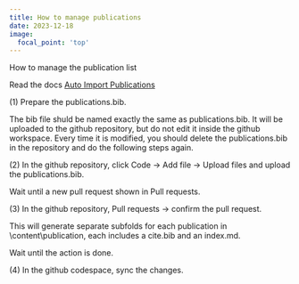 ```yaml
---
title: How to manage publications
date: 2023-12-18
image:
  focal_point: 'top'
---
```


How to manage the publication list

<!--more-->

Read the docs [Auto Import Publications](https://docs.hugoblox.com/tutorial/resume/step-3/)

(1) Prepare the publications.bib. 

The bib file shuld be named exactly the same as publications.bib. It will be uploaded to the github repository, but do not edit it inside the github workspace. Every time it is modified, you should delete the publications.bib in the repository and do the following steps again. 

(2) In the github repository, click Code -> Add file -> Upload files and upload the publications.bib. 

Wait until a new pull request shown in Pull requests.

(3) In the github repository, Pull requests -> confirm the pull request.

This will generate separate subfolds for each publication in \content\publication, each includes a cite.bib and an index.md.

Wait until the action is done.

(4) In the github codespace, sync the changes.


